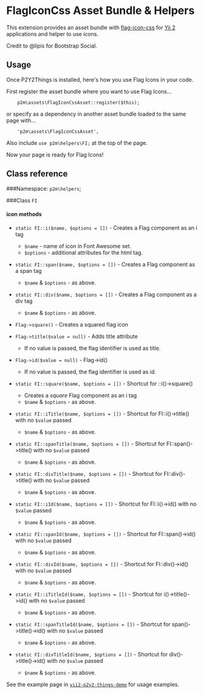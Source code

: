 FlagIconCss Asset Bundle & Helpers
==================================

This extension provides an asset bundle with [flag-icon-css](http://lipis.github.io/flag-icon-css/) for [Yii 2](http://www.yiiframework.com/) applications and helper to use icons.

Credit to @lipis for Bootstrap Social.

Usage
-----

Once P2Y2Things is installed, here's how you use Flag Icons in your code.

First register the asset bundle where you want to use Flag Icons...

```
	p2m\assets\FlagIconCssAsset::register($this);
```

or specify as a dependency in another asset bundle loaded to the same page with...

```
	'p2m\assets\FlagIconCssAsset',
```

Also include `use p2m\helpers\FI;` at the top of the page.

Now your page is ready for Flag Icons!

Class reference
---------------

###Namespace: `p2m\helpers`;

###Class `FI`

#### icon methods


* `static FI::i($name, $options = [])` - Creates a Flag component as an i tag
  * `$name` - name of icon in Font Awesome set.
  * `$options` - additional attributes for the html tag.
* `static FI::span($name, $options = [])` - Creates a Flag component as a span tag
  * `$name` & `$options` - as above.
* `static FI::div($name, $options = [])` - Creates a Flag component as a div tag
  * `$name` & `$options` - as above.

* `Flag->square()` - Creates a squared flag icon
* `Flag->title($value = null)` - Adds title attribute
  * If no value is passed, the flag identifier is used as title.
* `Flag->id($value = null)` - Flag->id()
  * If no value is passed, the flag identifier is used as id.

* `static FI::square($name, $options = [])` - Shortcut for ::i()->square()
  * Creates a _square_ Flag component as an i tag
  * `$name` & `$options` - as above.

* `static FI::iTitle($name, $options = [])` - Shortcut for FI::i()->title() with no `$value` passed
  * `$name` & `$options` - as above.
* `static FI::spanTitle($name, $options = [])` - Shortcut for FI::span()->title() with no `$value` passed
  * `$name` & `$options` - as above.
* `static FI::divTitle($name, $options = [])` - Shortcut for FI::div()->title() with no `$value` passed
  * `$name` & `$options` - as above.
* `static FI::iId($name, $options = [])` - Shortcut for FI::i()->id() with no `$value` passed
  * `$name` & `$options` - as above.
* `static FI::spanId($name, $options = [])` - Shortcut for FI::span()->id() with no `$value` passed
  * `$name` & `$options` - as above.
* `static FI::divId($name, $options = [])` - Shortcut for FI::div()->id() with no `$value` passed
  * `$name` & `$options` - as above.
* `static FI::iTitleId($name, $options = [])` - Shortcut for i()->title()->id() with no `$value` passed
  * `$name` & `$options` - as above.
* `static FI::spanTitleId($name, $options = [])` - Shortcut for span()->title()->id() with no `$value` passed
  * `$name` & `$options` - as above.
* `static FI::divTitleId($name, $options = [])` - Shortcut for div()->title()->id() with no `$value` passed
  * `$name` & `$options` - as above.


See the example page in [`yii2-p2y2-things-demo`](https://github.com/p2made/yii2-p2y2-things-demo) for usage examples.
